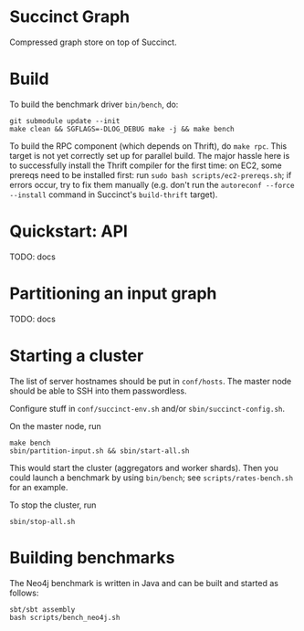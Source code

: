 # Succinct Graph
Compressed graph store on top of Succinct.

# Build
To build the benchmark driver `bin/bench`, do:
```
git submodule update --init
make clean && SGFLAGS=-DLOG_DEBUG make -j && make bench
```

To build the RPC component (which depends on Thrift), do `make rpc`. This target is not yet correctly set up for parallel build. The major hassle here is to successfully install the Thrift compiler for the first time: on EC2, some prereqs need to be installed first: run `sudo bash scripts/ec2-prereqs.sh`; if errors occur, try to fix them manually (e.g. don't run the `autoreconf --force --install` command in Succinct's `build-thrift` target).

# Quickstart: API
TODO: docs

# Partitioning an input graph
TODO: docs

# Starting a cluster
The list of server hostnames should be put in `conf/hosts`. The master node should be able to SSH into them passwordless.

Configure stuff in `conf/succinct-env.sh` and/or `sbin/succinct-config.sh`.

On the master node, run 
```
make bench
sbin/partition-input.sh && sbin/start-all.sh
```
This would start the cluster (aggregators and worker shards). Then you could launch a benchmark by using `bin/bench`; see `scripts/rates-bench.sh` for an example.

To stop the cluster, run
```
sbin/stop-all.sh
```

# Building benchmarks
The Neo4j benchmark is written in Java and can be built and started as follows:
```
sbt/sbt assembly
bash scripts/bench_neo4j.sh
```
